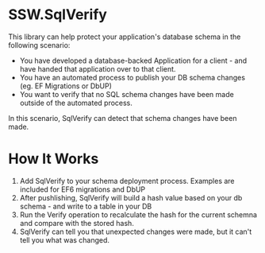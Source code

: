 # SSW.SqlVerify

This library can help protect your application's database schema in the following scenario:
- You have developed a database-backed Application for a client - and have handed that application over to that client.
- You have an automated process to publish your DB schema changes (eg. EF Migrations or DbUP)
- You want to verify that no SQL schema changes have been made outside of the automated process.

In this scenario, SqlVerify can detect that schema changes have been made.

# How It Works

1. Add SqlVerify to your schema deployment process. Examples are included for EF6 migrations and DbUP
1. After pushlishing, SqlVerify will build a hash value based on your db schema - and write to a table in your DB
1. Run the Verify operation to recalculate the hash for the current schemna and compare with the stored hash.
1. SqlVerify can tell you that unexpected changes were made, but it can't tell you what was changed.

